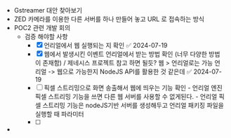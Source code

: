 - Gstreamer 대안 찾아보기 
- ZED 카메라를 이용한 다른 서버를 하나 만들어 놓고 URL 로 접속하는 방식
- POC2 관련 개발 회의
  - 검증 해야할 사항
    - [x] 언리얼에서 웹 실행되는 지 확인 ✅ 2024-07-19 
    - [x] 웹에서 발생시킨 이벤트 언리얼에서 받는 방법 확인 (너무 다양한 방법이 존재함) / 제네시스 프로젝트 참고 하면 될듯? 웹 > 언리얼로는 가능 언리얼 -> 웹으로 가능한지 NodeJS API를 활용한 것 같은데 ✅ 2024-07-19
    - [ ] 픽셀 스트리밍으로 화면 송출해서 웹에 띄우는 기능 확인 
          - 언리얼 엔진 픽셀 스트리밍 기능을 쓰면 다른 웹 서버를 사용할 수 없게된다.
          - 언리얼 픽셀 스트리밍 기능은 nodeJS기반 서버를 생성해두고 언리얼 패키징 파일을 실행할 때 파라미터
    - [ ] 
- 